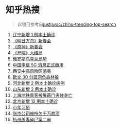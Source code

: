 # 知乎热搜

> 此项目参考自[justjavac/zhihu-trending-top-search](https://github.com/justjavac/zhihu-trending-top-search/blob/main/utils.ts)

<!-- BEGIN -->
  <!-- 最后更新时间:Tue Jan 25 2022 19:09:33 GMT+0000 (Coordinated Universal Time) -->
  1. [辽宁新增 1 例本土确诊](https://www.zhihu.com/search?q=辽宁新增)
1. [《明日方舟》新春会](https://www.zhihu.com/search?q=明日方舟)
1. [《原神》新春会](https://www.zhihu.com/search?q=原神)
1. [《开端》大结局](https://www.zhihu.com/search?q=开端大结局)
1. [俄罗斯乌克兰局势](https://www.zhihu.com/search?q=俄罗斯乌克兰)
1. [中国电信 5G 消息正式商用](https://www.zhihu.com/search?q=中国电信5g)
1. [西安中高风险区清零](https://www.zhihu.com/search?q=西安清零)
1. [欧文 30 分篮网负森林狼](https://www.zhihu.com/search?q=篮网)
1. [河北新增 2 例本土确诊病例](https://www.zhihu.com/search?q=河北新增)
1. [山东新增 2 例本土确诊](https://www.zhihu.com/search?q=山东新增)
1. [上海地铁乘客被屏蔽门夹住身亡](https://www.zhihu.com/search?q=上海地铁)
1. [北京新增 12 例本土确诊](https://www.zhihu.com/search?q=北京新增)
1. [小年习俗](https://www.zhihu.com/search?q=小年)
1. [张杰公司被拖欠千万款项](https://www.zhihu.com/search?q=张杰公司)
1. [杭州杀妻碎尸案二审](https://www.zhihu.com/search?q=杭州杀妻碎尸案)
  <!-- END -->